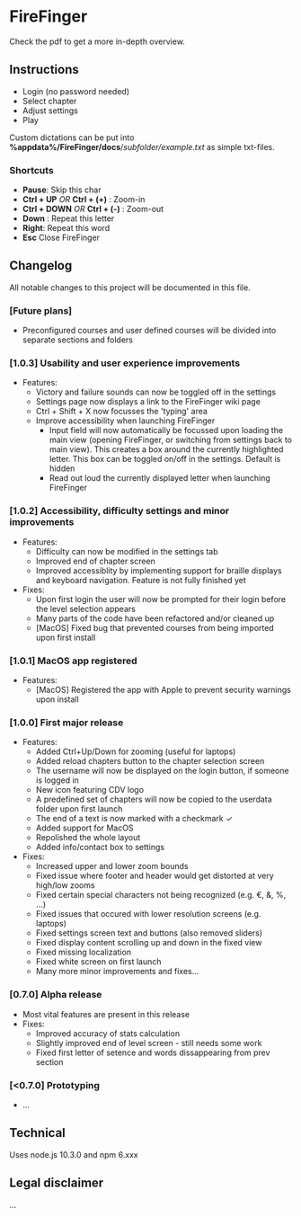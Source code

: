# FireFinger

Check the pdf to get a more in-depth overview.

## Instructions

- Login (no password needed)
- Select chapter
- Adjust settings
- Play

Custom dictations can be put into **%appdata%/FireFinger/docs**/_subfolder/example.txt_ as simple txt-files.

### Shortcuts

- **Pause**: Skip this char
- **Ctrl + UP** _OR_ **Ctrl + (+)** : Zoom-in
- **Ctrl + DOWN** _OR_ **Ctrl + (-)** : Zoom-out
- **Down** : Repeat this letter
- **Right**: Repeat this word
- **Esc** Close FireFinger

## Changelog

All notable changes to this project will be documented in this file.

### [Future plans]
  - Preconfigured courses and user defined courses will be divided into separate sections and folders

### [1.0.3] Usability and user experience improvements

- Features:
  - Victory and failure sounds can now be toggled off in the settings
  - Settings page now displays a link to the FireFinger wiki page
  - Ctrl + Shift + X now focusses the 'typing' area
  - Improve accessibility when launching FireFinger
    - Input field will now automatically be focussed upon loading the main view (opening FireFinger, or switching from settings back to main view). This creates a box around the currently highlighted letter. This box can be toggled on/off in the settings. Default is hidden
    - Read out loud the currently displayed letter when launching FireFinger

### [1.0.2] Accessibility, difficulty settings and minor improvements

- Features:
  - Difficulty can now be modified in the settings tab
  - Improved end of chapter screen
  - Improved accessiblity by implementing support for braille displays and keyboard navigation. Feature is not fully finished yet
- Fixes:
  - Upon first login the user will now be prompted for their login before the level selection appears
  - Many parts of the code have been refactored and/or cleaned up
  - [MacOS] Fixed bug that prevented courses from being imported upon first install

### [1.0.1] MacOS app registered

- Features:
  - [MacOS] Registered the app with Apple to prevent security warnings upon install

### [1.0.0] First major release

- Features:
  - Added Ctrl+Up/Down for zooming (useful for laptops)
  - Added reload chapters button to the chapter selection screen
  - The username will now be displayed on the login button, if someone is logged in
  - New icon featuring CDV logo
  - A predefined set of chapters will now be copied to the userdata folder upon first launch
  - The end of a text is now marked with a checkmark ✓
  - Added support for MacOS
  - Repolished the whole layout
  - Added info/contact box to settings
- Fixes:
  - Increased upper and lower zoom bounds
  - Fixed issue where footer and header would get distorted at very high/low zooms
  - Fixed certain special characters not being recognized (e.g. €, &, %, ...)
  - Fixed issues that occured with lower resolution screens (e.g. laptops)
  - Fixed settings screen text and buttons (also removed sliders)
  - Fixed display content scrolling up and down in the fixed view
  - Fixed missing localization
  - Fixed white screen on first launch
  - Many more minor improvements and fixes...

### [0.7.0] Alpha release

- Most vital features are present in this release
- Fixes:
  - Improved accuracy of stats calculation
  - Slightly improved end of level screen - still needs some work
  - Fixed first letter of setence and words dissappearing from prev section

### [<0.7.0] Prototyping

- ...

## Technical

Uses node.js 10.3.0 and npm 6.xxx

## Legal disclaimer

...
